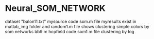 # Neural_SOM_NETWORK
dataset "balon11.txt"
mysource code  som.m file
myresults exist in matlab_img folder
 and random1.m file shows clustering simple colors by som networks
bb9.m hopfield code
som1.m file clustering by log 
